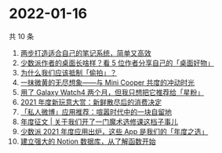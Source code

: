 # 2022-01-16

共 10 条

<!-- BEGIN -->
<!-- 最后更新时间 Sun Jan 16 2022 14:23:04 GMT+0800 (China Standard Time) -->
1. [两步打造适合自己的笔记系统，简单又高效](https://sspai.com/post/70841)
2. [少数派作者的桌面长啥样？看 5 位作者分享自己的「桌面好物」](https://sspai.com/post/70809)
3. [为什么我们应该抵制「偷拍」？](https://sspai.com/post/70755)
4. [一抹微黄的无尽想象——与 Mini Cooper 共度的冲动时光](https://sspai.com/post/65185)
5. [用了 Galaxy Watch4 两个月，但我只想把它推荐给「星粉」](https://sspai.com/post/70741)
6. [2021 年度新玩意大赏：新鲜散尽后的消费决定](https://sspai.com/post/70695)
7. [「私人微博」应用推荐：喧嚣时代中的一块自留地](https://sspai.com/post/70739)
8. [年度征文 | 关于我们开了一门魔术选修课这档子事儿](https://sspai.com/post/70626)
9. [少数派 2021 年度应用出炉，这些 App 是我们的「年度之选」](https://sspai.com/post/70710)
10. [建立强大的 Notion 数据库，从了解函数开始](https://sspai.com/post/70713)
<!-- END -->
